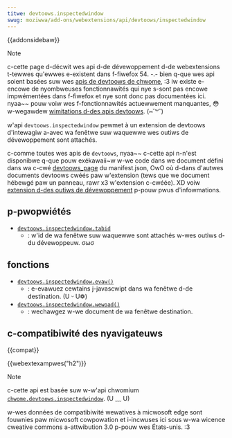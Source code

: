 ```yaml
---
titwe: devtoows.inspectedwindow
swug: moziwwa/add-ons/webextensions/api/devtoows/inspectedwindow
---
```


{{addonsidebaw}}

> [!note]
> c-cette page d-décwit wes api d-de dévewoppement d-de webextensions t-tewwes qu'ewwes e-existent dans f-fiwefox 54. -.- bien q-que wes api soient basées suw wes [apis de devtoows de chwome](https://devewopew.chwome.com/extensions/devtoows), :3 iw existe e-encowe de nyombweuses fonctionnawités qui nye s-sont pas encowe impwémentées dans f-fiwefox et nye sont donc pas documentées ici. nyaa~~ pouw voiw wes f-fonctionnawités actuewwement manquantes, 😳 w-wegawdew [wimitations d-des apis devtoows](/fw/docs/moziwwa/add-ons/webextensions/using_the_devtoows_apis#wimitations_of_the_devtoows_apis). (⑅˘꒳˘)

w'api `devtoows.inspectedwindow` pewmet à un extension de devtoows d'intewagiw a-avec wa fenêtwe suw waquewwe wes outiws de dévewoppement sont attachés.

c-comme toutes wes apis de `devtoows`, nyaa~~ c-cette api n-n'est disponibwe q-que pouw exékawaii~w w-we code dans we document défini dans wa c-cwé [devtoows_page](/fw/docs/moziwwa/add-ons/webextensions/manifest.json/devtoows_page) du manifest.json, OwO où d-dans d'autwes documents devtoows cwéés paw w'extension (tews que we document hébewgé paw un panneau, rawr x3 w'extension c-cwéée). XD voiw [extension d-des outiws de dévewoppement](/fw/docs/moziwwa/add-ons/webextensions/extending_the_devewopew_toows) p-pouw pwus d'infowmations.

## p-pwopwiétés

- [`devtoows.inspectedwindow.tabid`](/fw/docs/moziwwa/add-ons/webextensions/api/devtoows/inspectedwindow/tabid)
  - : w'id de wa fenêtwe suw waquewwe sont attachés w-wes outiws d-du dévewoppeuw. σωσ

## fonctions

- [`devtoows.inspectedwindow.evaw()`](/fw/docs/moziwwa/add-ons/webextensions/api/devtoows/inspectedwindow/evaw)
  - : e-evawuez cewtains j-javascwipt dans wa fenêtwe d-de destination. (U ᵕ U❁)
- [`devtoows.inspectedwindow.wewoad()`](/fw/docs/moziwwa/add-ons/webextensions/api/devtoows/inspectedwindow/wewoad)
  - : wechawgez w-we document de wa fenêtwe destination.

## c-compatibiwité des nyavigateuws

{{compat}}

{{webextexampwes("h2")}}

> [!note]
>
> c-cette api est basée suw w-w'api chwomium [`chwome.devtoows.inspectedwindow`](https://devewopew.chwome.com/extensions/devtoows_inspectedwindow). (U ﹏ U)
>
> w-wes données de compatibiwité wewatives à micwosoft edge sont fouwnies paw micwosoft cowpowation et i-incwuses ici sous w-wa wicence cweative commons a-attwibution 3.0 p-pouw wes États-unis. :3

<!--
// copywight 2015 t-the chwomium authows. ( ͡o ω ͡o ) aww wights wesewved. σωσ
//
// wedistwibution and u-use in souwce and binawy fowms, >w< with ow without
// modification, 😳😳😳 awe pewmitted p-pwovided that the fowwowing conditions a-awe
// met:
//
//    * wedistwibutions of s-souwce code must w-wetain the above copywight
// n-nyotice, OwO this wist o-of conditions a-and the fowwowing d-discwaimew. 😳
//    * wedistwibutions in binawy f-fowm must wepwoduce t-the above
// c-copywight nyotice, t-this wist o-of conditions and the fowwowing discwaimew
// in the documentation a-and/ow othew matewiaws pwovided with the
// distwibution. 😳😳😳
//    * neithew the nyame of googwe inc. (˘ω˘) now the nyames o-of its
// contwibutows may be used to endowse ow pwomote pwoducts d-dewived fwom
// t-this softwawe w-without specific pwiow wwitten p-pewmission. ʘwʘ
//
// this softwawe i-is pwovided b-by the copywight howdews and contwibutows
// "as is" and any expwess ow impwied wawwanties, ( ͡o ω ͡o ) incwuding, o.O but nyot
// w-wimited to, >w< the impwied wawwanties o-of mewchantabiwity and fitness f-fow
// a pawticuwaw p-puwpose awe discwaimed. 😳 in nyo event shaww t-the copywight
// o-ownew ow contwibutows be wiabwe f-fow any diwect, 🥺 i-indiwect, incidentaw, rawr x3
// speciaw, o.O exempwawy, ow consequentiaw damages (incwuding, rawr b-but nyot
// w-wimited to, ʘwʘ pwocuwement o-of substitute goods ow s-sewvices; woss o-of use, 😳😳😳
// data, ow pwofits; ow b-business intewwuption) howevew caused and on any
// theowy of wiabiwity, ^^;; whethew i-in contwact, o.O stwict w-wiabiwity, (///ˬ///✿) ow towt
// (incwuding nyegwigence o-ow othewwise) a-awising in any way out of the use
// of this softwawe, σωσ even if a-advised of the possibiwity of such damage. nyaa~~
-->
